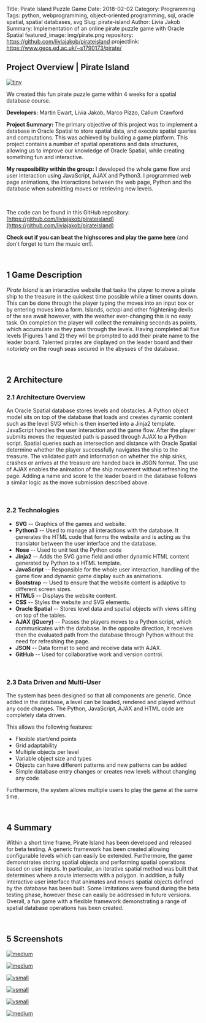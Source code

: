 Title: Pirate Island Puzzle Game
Date: 2018-02-02
Category: Programming
Tags: python, webprogramming, object-oriented programming, sql, oracle spatial, spatial databases, svg
Slug: pirate-island
Author: Livia Jakob
Summary: Implementation of an online pirate puzzle game with Oracle Spatial
featured_image: img/pirate.png
repository: https://github.com/liviajakob/pirateisland
projectlink: https://www.geos.ed.ac.uk/~s1790173/pirate/

## **Project Overview |** Pirate Island


[![tiny]({filename}/img/pirate.png)]({filename}/img/pirate.png)


We created this fun pirate puzzle game within 4 weeks for a spatial database course.

**Developers:** Martin Ewart, Livia Jakob, Marco Pizzo, Callum Crawford

**Project Summary:** The primary objective of this project was to implement a database in Oracle Spatial to store spatial data, and execute spatial queries and computations. This was achieved by building a game platform. This project contains a number of spatial operations and data structures, allowing us to improve our knowledge of Oracle Spatial, while creating something fun and interactive.

**My resposibility within the group:** I developed the whole game flow and user interaction using JavaScript, AJAX and Python3. I programmed web page animations, the interactions between the web page, Python and the database when submitting moves or retrieving new levels.

&nbsp;

The code can be found in this GitHub repository: [https://github.com/liviajakob/pirateisland](https://github.com/liviajakob/pirateisland)


**Check out if you can beat the highscores and play the game [here](https://www.geos.ed.ac.uk/~s1790173/pirate/)** (and don't forget to turn the music on!).

&nbsp;


## 1 Game Description

*Pirate Island* is an interactive website that tasks the player to move a pirate ship to the treasure in the quickest time possible while a timer counts down. This can be done through the player typing the moves into an input box or by entering moves into a form. Islands, octopi and other frightening devils of the sea await however, with the weather ever-changing this is no easy task. On completion the player will collect the remaining seconds as points, which accumulate as they pass through the levels. Having completed all five levels (Figures 1 and 2) they will be prompted to add their pirate name to the leader board. Talented pirates are displayed on the leader board and their notoriety on the rough seas secured in the abysses of the database.

&nbsp;

## 2 Architecture

### 2.1 Architecture Overview
An Oracle Spatial database stores levels and obstacles. A Python object model sits on top of the database that loads and creates dynamic content such as the level SVG which is then inserted into a Jinja2 template. JavaScript handles the user interaction and the game flow. After the player submits moves the requested path is passed through AJAX to a Python script. Spatial queries such as intersection and distance with Oracle Spatial determine whether the player successfully navigates the ship to the treasure. The validated path and information on whether the ship sinks, crashes or arrives at the treasure are handed back in JSON format. The use of AJAX enables the animation of the ship movement without refreshing the page. Adding a name and score to the leader board in the database follows a similar logic as the move submission described above.

&nbsp;

### 2.2 Technologies

* **SVG** -- Graphics of the games and website.
* **Python3** -- Used to manage all interactions with the database. It generates the HTML code that forms the website and is acting as the translator between the user interface and the database.
* **Nose** -- Used to unit test the Python code
* **Jinja2** -- Adds the SVG game field and other dynamic HTML content generated by Python to a HTML template.
* **JavaScript** -- Responsible for the whole user interaction, handling of the game flow and dynamic game display such as animations.
* **Bootstrap** -- Used to ensure that the website content is adaptive to different screen sizes.
* **HTML5** -- Displays the website content.
* **CSS** -- Styles the website and SVG elements.
* **Oracle Spatial** -- Stores level data and spatial objects with views sitting on top of the tables.
* **AJAX (jQuery)** -- Passes the players moves to a Python script, which communicates with the database. In the opposite direction, it receives then the evaluated path from the database through Python without the need for refreshing the page.
* **JSON** -- Data format to send and receive data with AJAX.
* **GitHub** -- Used for collaborative work and version control.

&nbsp;

### 2.3 Data Driven and Multi-User

The system has been designed so that all components are generic. Once added in the database, a level can be loaded, rendered and played without any code changes. The Python, JavaScript, AJAX and HTML code are completely data driven. 

This allows the following features:

* Flexible start/end points
* Grid adaptability
* Multiple objects per level
* Variable object size and types
* Objects can have different patterns and new patterns can be added
* Simple database entry changes or creates new levels without changing any code

Furthermore, the system allows multiple users to play the game at the same time.

&nbsp;

## 4 Summary

Within a short time frame, Pirate Island has been developed and released for beta testing. A generic framework has been created allowing configurable levels which can easily be extended. Furthermore, the game demonstrates storing spatial objects and performing spatial operations based on user inputs. In particular, an iterative spatial method was built that determines where a route intersects with a polygon. In addition, a fully interactive user interface that animates and moves spatial objects defined by the database has been built. Some limitations were found during the beta testing phase, however these can easily be addressed in future versions. Overall, a fun game with a flexible framework demonstrating a range of spatial database operations has been created.

&nbsp;

## 5 Screenshots


[![medium]({filename}/img/pirate0.png)]({filename}/img/pirate0.png)

[![medium]({filename}/img/pirate2.png)]({filename}/img/pirate2.png)

[![vsmall]({filename}/img/level1.png)]({filename}/img/level1.png)

[![vsmall]({filename}/img/level2.png)]({filename}/img/level2.png)

[![vsmall]({filename}/img/level3.png)]({filename}/img/level3.png)

[![medium]({filename}/img/pirate3.png)]({filename}/img/pirate3.png)